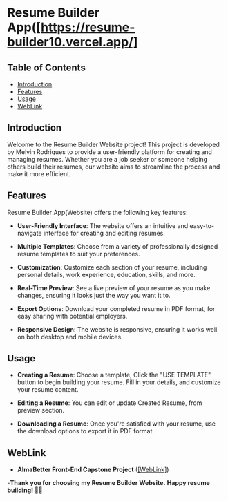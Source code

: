 # Resume Builder App([https://resume-builder10.vercel.app/]

## Table of Contents

- [Introduction](#introduction)
- [Features](#features)
- [Usage](#usage)
- [WebLink](#weblink)

## Introduction

Welcome to the Resume Builder Website project! This project is developed by Melvin Rodriques to provide a user-friendly platform for creating and managing resumes. Whether you are a job seeker or someone helping others build their resumes, our website aims to streamline the process and make it more efficient.

## Features

Resume Builder App(Website) offers the following key features:

- **User-Friendly Interface**: The website offers an intuitive and easy-to-navigate interface for creating and editing resumes.

- **Multiple Templates**: Choose from a variety of professionally designed resume templates to suit your preferences.

- **Customization**: Customize each section of your resume, including personal details, work experience, education, skills, and more.

- **Real-Time Preview**: See a live preview of your resume as you make changes, ensuring it looks just the way you want it to.
  
- **Export Options**: Download your completed resume in PDF format, for easy sharing with potential employers.

- **Responsive Design**: The website is responsive, ensuring it works well on both desktop and mobile devices.

   
## Usage

- **Creating a Resume**: Choose a template, Click the "USE TEMPLATE" button to begin building your resume. Fill in your details, and customize your resume content.

- **Editing a Resume**: You can edit or update Created Resume, from preview section.

- **Downloading a Resume**: Once you're satisfied with your resume, use the download options to export it in PDF format.


## WebLink

- **AlmaBetter Front-End Capstone Project** ([[WebLink]](https://resume-builder10.vercel.app/))

-**Thank you for choosing my Resume Builder Website.** 
**Happy resume building! 📄✨**

 
 
